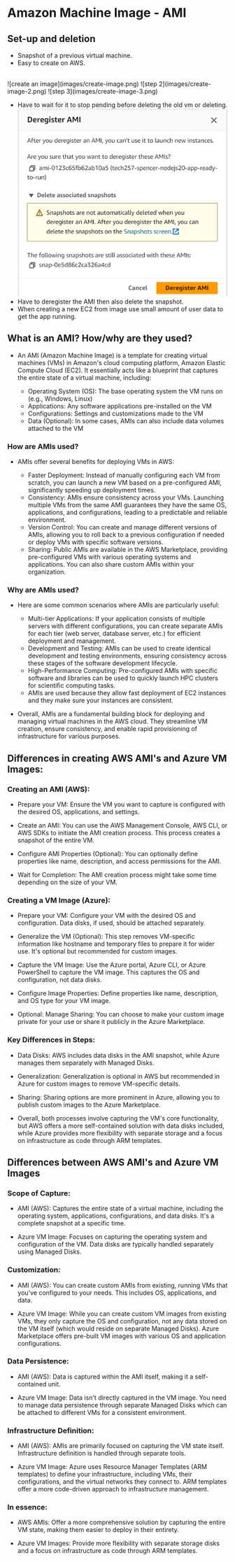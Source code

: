 # Amazon Machine Image - AMI

## Set-up and deletion
- Snapshot of a previous virtual machine.
- Easy to create on AWS.
<br>
![create an image](images/create-image.png)
![step 2](images/create-image-2.png)
![step 3](images/create-image-3.png)<br>

- Have to wait for it to stop pending before deleting the old vm or deleting.<br>
![de-register the AMI](images/deregister-image.png)<br>
- Have to  deregister the AMI then also delete the snapshot.
- When creating a new EC2 from image use small amount of user data to get the app running.

## What is an AMI? How/why are they used?

- An AMI (Amazon Machine Image) is a template for creating virtual machines (VMs) in Amazon's cloud computing platform, Amazon Elastic Compute Cloud (EC2). It essentially acts like a blueprint that captures the entire state of a virtual machine, including:

  - Operating System (OS): The base operating system the VM runs on (e.g., Windows, Linux)
  - Applications: Any software applications pre-installed on the VM
  - Configurations: Settings and customizations made to the VM
  - Data (Optional): In some cases, AMIs can also include data volumes attached to the VM

### How are AMIs used?

- AMIs offer several benefits for deploying VMs in AWS:

  - Faster Deployment: Instead of manually configuring each VM from scratch, you can launch a new VM based on a pre-configured AMI, significantly speeding up deployment times.
  - Consistency: AMIs ensure consistency across your VMs. Launching multiple VMs from the same AMI guarantees they have the same OS, applications, and configurations, leading to a predictable and reliable environment.
  - Version Control: You can create and manage different versions of AMIs, allowing you to roll back to a previous configuration if needed or deploy VMs with specific software versions.
  - Sharing: Public AMIs are available in the AWS Marketplace, providing pre-configured VMs with various operating systems and applications. You can also share custom AMIs within your organization.


### Why are AMIs used?

- Here are some common scenarios where AMIs are particularly useful:

  - Multi-tier Applications: If your application consists of multiple servers with different configurations, you can create separate AMIs for each tier (web server, database server, etc.) for efficient deployment and management.
  - Development and Testing: AMIs can be used to create identical development and testing environments, ensuring consistency across these stages of the software development lifecycle.
  - High-Performance Computing: Pre-configured AMIs with specific software and libraries can be used to quickly launch HPC clusters for scientific computing tasks.
  - AMIs are used because they allow fast deployment of EC2 instances and they make sure your instances are consistent.

- Overall, AMIs are a fundamental building block for deploying and managing virtual machines in the AWS cloud. They streamline VM creation, ensure consistency, and enable rapid provisioning of infrastructure for various purposes.

## Differences in creating AWS AMI's and Azure VM Images:

### Creating an AMI (AWS):

- Prepare your VM: Ensure the VM you want to capture is configured with the desired OS, applications, and settings.
  
- Create an AMI: You can use the AWS Management Console, AWS CLI, or AWS SDKs to initiate the AMI creation process. This process creates a snapshot of the entire VM.
  
- Configure AMI Properties (Optional): You can optionally define properties like name, description, and access permissions for the AMI.
  
- Wait for Completion: The AMI creation process might take some time depending on the size of your VM.

### Creating a VM Image (Azure):

- Prepare your VM: Configure your VM with the desired OS and configuration. Data disks, if used, should be attached separately.
  
- Generalize the VM (Optional): This step removes VM-specific information like hostname and temporary files to prepare it for wider use. It's optional but recommended for custom images.
  
- Capture the VM Image: Use the Azure portal, Azure CLI, or Azure PowerShell to capture the VM image. This captures the OS and configuration, not data disks.

- Configure Image Properties: Define properties like name, description, and OS type for your VM image.

- Optional: Manage Sharing: You can choose to make your custom image private for your use or share it publicly in the Azure Marketplace.

### Key Differences in Steps:

- Data Disks: AWS includes data disks in the AMI snapshot, while Azure manages them separately with Managed Disks.

- Generalization: Generalization is optional in AWS but recommended in Azure for custom images to remove VM-specific details.

- Sharing: Sharing options are more prominent in Azure, allowing you to publish custom images to the Azure Marketplace.

- Overall, both processes involve capturing the VM's core functionality, but AWS offers a more self-contained solution with data disks included, while Azure provides more flexibility with separate storage and a focus on infrastructure as code through ARM templates.

## Differences between AWS AMI's and Azure VM Images
### Scope of Capture:

- AMI (AWS): Captures the entire state of a virtual machine, including the operating system, applications, configurations, and data disks. It's a complete snapshot at a specific time.

- Azure VM Image: Focuses on capturing the operating system and configuration of the VM. Data disks are typically handled separately using Managed Disks.

### Customization:

- AMI (AWS): You can create custom AMIs from existing, running VMs that you've configured to your needs. This includes OS, applications, and data.

- Azure VM Image: While you can create custom VM images from existing VMs, they only capture the OS and configuration, not any data stored on the VM itself (which would reside on separate Managed Disks). Azure Marketplace offers pre-built VM images with various OS and application configurations.

### Data Persistence:

- AMI (AWS): Data is captured within the AMI itself, making it a self-contained unit.

- Azure VM Image: Data isn't directly captured in the VM image. You need to manage data persistence through separate Managed Disks which can be attached to different VMs for a consistent environment.

### Infrastructure Definition:

- AMI (AWS): AMIs are primarily focused on capturing the VM state itself. Infrastructure definition is handled through separate tools.

- Azure VM Image: Azure uses Resource Manager Templates (ARM templates) to define your infrastructure, including VMs, their configurations, and the virtual networks they connect to.  ARM templates offer a more code-driven approach to infrastructure management.

### In essence:

- AWS AMIs: Offer a more comprehensive solution by capturing the entire VM state, making them easier to deploy in their entirety.

- Azure VM Images: Provide more flexibility with separate storage disks and a focus on infrastructure as code through ARM templates.
